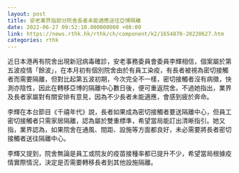 ```yaml
---
layout: post
title: 安老業界指部分院舍長者未能適應送往亞博隔離
date: 2022-06-27 09:52:10.000000000 +08:00
link: https://news.rthk.hk/rthk/ch/component/k2/1654870-20220627.htm
categories: rthk
---
```


近日本港再有院舍出現新冠病毒確診，安老事務委員會委員李輝相信，個案屬於第五波疫情「餘波」，在本月初有個別院舍由於有員工染疫，有長者被視為密切接觸者而需要隔離，但對比起第五波初期，今次完全不一樣，密切接觸者沒有病徵，快測亦陰性，因此在轉移亞博的隔離中心數日後，便可重返院舍。不過她指出，業界及長者家屬對有關安排有意見，因為不少長者未能適應，會感到疲於奔命。

李輝在本台節目《千禧年代》說，長者如果成為密切接觸者要送隔離中心，但員工密切接觸者只需家居隔離，認為屬於雙重標準，希望當局能訂出清晰指引。她又指，業界認為，如果院舍在通風、間距、設施等方面都良好，未必需要將長者密切接觸者送往隔離中心。

李輝又提到，院舍無論是員工或院友的疫苗接種率都已提升不少，希望當局根據疫情實際情況，決定是否需要轉移長者到其他設施隔離。
